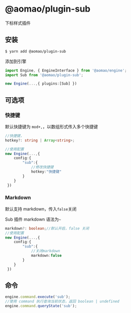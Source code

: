 # @aomao/plugin-sub

下标样式插件

## 安装

```bash
$ yarn add @aomao/plugin-sub
```

添加到引擎

```ts
import Engine, { EngineInterface } from '@aomao/engine';
import Sub from '@aomao/plugin-sub';

new Engine(...,{ plugins:[Sub] })
```

## 可选项

### 快捷键

默认快捷键为 `mod+,`，以数组形式传入多个快捷键

```ts
//快捷键，
hotkey?: string | Array<string>;

//使用配置
new Engine(...,{
    config:{
        "sub":{
            //修改快捷键
            hotkey:"快捷键"
        }
    }
 })
```

### Markdown

默认支持 markdown，传入`false`关闭

Sub 插件 markdown 语法为`~`

```ts
markdown?: boolean;//默认开启，false 关闭
//使用配置
new Engine(...,{
    config:{
        "sub":{
            //关闭markdown
            markdown:false
        }
    }
 })
```

## 命令

```ts
engine.command.execute('sub');
//使用 command 执行查询当前状态，返回 boolean | undefined
engine.command.queryState('sub');
```

